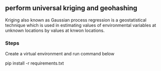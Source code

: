 # 
## perform universal kriging and geohashing
Kriging also known as Gaussian process regression is a geostatistical technique which is used in estimating values of environmental variables at unknown locations by values at knwon locations.

### Steps

 Create a virtual environment and run command below

  pip install -r requirements.txt
